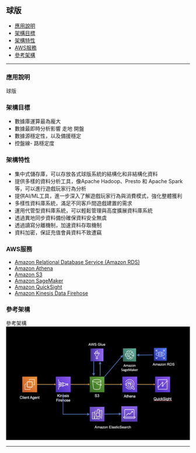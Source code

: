 <h2 id="Game1">球版</h2>

*   [應用說明](#Game11)
*   [架構目標](#Game12)
*   [架構特性](#Game13)
*   [AWS服務](#Game14)
*   [參考架構](#Game15)
* * *



<h3 id="Game11">應用說明</h3>

球版

<h3 id="Game12">架構目標</h3>

-  數據庫運算最為龐大
-  數據最即時分析影響 走地 開盤
-  數據源穩定性，以及備援穩定
-  控盤線- 路穩定度

<h3 id="Game13">架構特性</h3>

- 集中式儲存庫，可以存放各式球版系統的結構化和非結構化資料
- 提供多樣的資料分析工具，像Apache Hadoop、Presto 和 Apache Spark 等，可以進行遊戲玩家行為分析
- 提供AI/ML工具，進一步深入了解遊戲玩家行為與消費模式，強化整體獲利
- 多樣性資料庫系統，滿足不同客戶間遊戲建置的需求
- 運用代管型資料庫系統，可以輕鬆管理與高度擴展資料庫系統
- 透過異地同步資料備份確保資料安全無虞
- 透過讀寫分離機制，加速資料存取機制
- 資料加密，保証充值會員資料不致遭竊

<h3 id="Game14">AWS服務</h3>

- [Amazon Relational Database Service (Amazon RDS)](https://aws.amazon.com/tw/rds/)
- [Amazon Athena](https://aws.amazon.com/tw/athena/)
- [Amazon S3](https://aws.amazon.com/tw/s3/)
- [Amazon SageMaker](https://aws.amazon.com/tw/sagemaker/)
- [Amazon QuickSight](https://aws.amazon.com/tw/quicksight/)
- [Amazon Kinesis Data Firehose](https://aws.amazon.com/tw/kinesis/data-firehose)


<h3 id="Game15">參考架構</h3>

參考架構
![Alt text](Game7.jpg)


* * *

